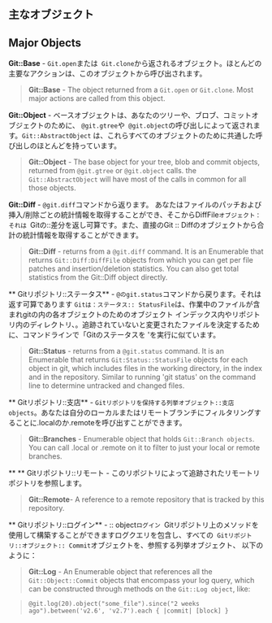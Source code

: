 ## 主なオブジェクト
## Major Objects

**Git::Base** - `Git.open`または` Git.clone`から返されるオブジェクト。ほとんどの主要なアクションは、このオブジェクトから呼び出されます。
> **Git::Base** - The object returned from a `Git.open` or `Git.clone`. Most major actions are called from this object.

**Git::Object** - ベースオブジェクトは、あなたのツリーや、ブロブ、コミットオブジェクトのために、 `@git.gtree`や` @git.object`の呼び出しによって返されます。`Git::AbstractObject` は、これらすべてのオブジェクトのために共通した呼び出しのほとんどを持っています。
> **Git::Object** - The base object for your tree, blob and commit objects, returned from `@git.gtree` or `@git.object` calls.  the `Git::AbstractObject` will have most of the calls in common for all those objects.

 **Git::Diff** - `@git.diff`コマンドから返ります。
 あなたはファイルのパッチおよび挿入/削除ごとの統計情報を取得することができ、そこからDiffFile`オブジェクト：それは `Gitの::差分を返し可算です。また、直接のGit :: Diffのオブジェクトから合計の統計情報を取得することができます。
> **Git::Diff** - returns from a `@git.diff` command.  It is an Enumerable that returns `Git::Diff:DiffFile` objects from which you can get per file patches and insertion/deletion statistics.  You can also get total statistics from the Git::Diff object directly.

** Gitリポジトリ::ステータス** - `@のgit.status`コマンドから戻ります。それは返す可算であります
`Gitは：ステータス:: StatusFile`は、作業中のファイルが含まれgitの内の各オブジェクトのためのオブジェクト
インデックス内やリポジトリ内のディレクトリ、。追跡されていないと変更されたファイルを決定するために、コマンドラインで「Gitのステータスを 'を実行に似ています。
> **Git::Status** - returns from a `@git.status` command.  It is an Enumerable that returns
`Git:Status::StatusFile` objects for each object in git, which includes files in the working
directory, in the index and in the repository.  Similar to running 'git status' on the command line to determine untracked and changed files.

** Gitリポジトリ::支店** - `Gitリポジトリを保持する列挙オブジェクト::支店objects`。あなたは自分のローカルまたはリモートブランチにフィルタリングすることに.localのか.remoteを呼び出すことができます。
> **Git::Branches** - Enumerable object that holds `Git::Branch objects`.  You can call .local or .remote on it to filter to just your local or remote branches.

** ** Gitリポジトリ::リモート - このリポジトリによって追跡されたリモートリポジトリを参照します。
> **Git::Remote**- A reference to a remote repository that is tracked by this repository.

** Gitリポジトリ::ログイン** - :: object`ログイン `Gitリポジトリ上のメソッドを使用して構築することができますログクエリを包含し、すべての` Gitリポジトリ::オブジェクト:: Commit`オブジェクトを、参照する列挙オブジェクト、
以下のように：
> **Git::Log** - An Enumerable object that references all the `Git::Object::Commit` objects that encompass your log query, which can be constructed through methods on the `Git::Log object`,
like:

 > `@git.log(20).object("some_file").since("2 weeks ago").between('v2.6', 'v2.7').each { |commit| [block] }`
